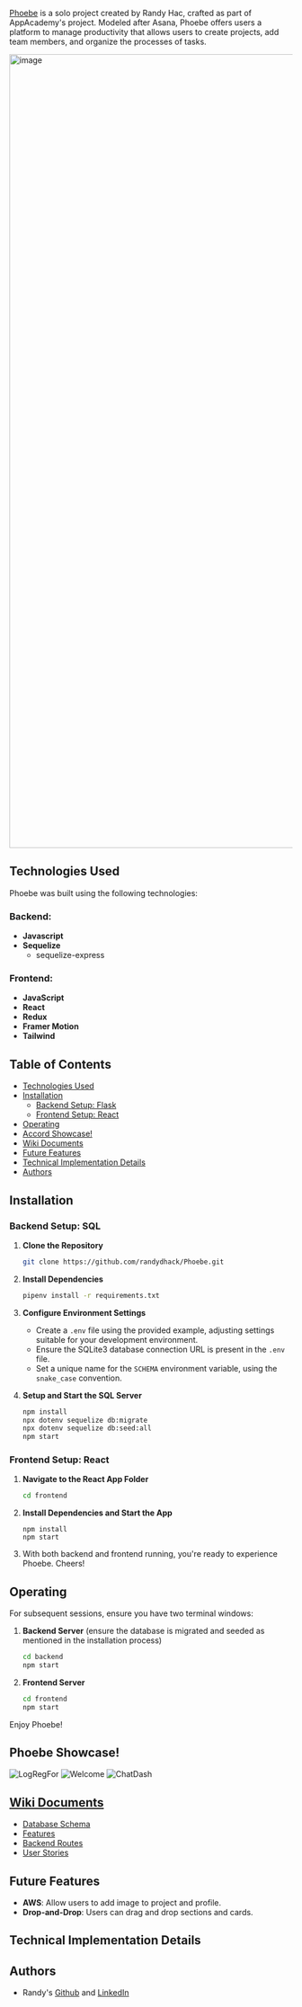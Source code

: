 [Phoebe](https://phoebe.onrender.com/) is a solo project created by Randy Hac, crafted as part of AppAcademy's project. Modeled after Asana, Phoebe offers users a platform to manage productivity that allows users to create projects, add team members, and organize the processes of tasks.

<img width="1413" alt="image" src="https://github.com/randydhack/phoebe/assets/113399691/dd12870e-b515-4dfd-91a5-990485b69bef">


## Technologies Used
Phoebe was built using the following technologies:

### Backend:
- **Javascript**
- **Sequelize**
  - sequelize-express

### Frontend:
- **JavaScript**
- **React**
- **Redux**
- **Framer Motion**
- **Tailwind**

## Table of Contents
- [Technologies Used](#technologies-used)
- [Installation](#installation)
  - [Backend Setup: Flask](#backend-setup-flask)
  - [Frontend Setup: React](#frontend-setup-react)
- [Operating](#operating)
- [Accord Showcase!](#accord-showcase)
- [Wiki Documents](#wiki-documents)
- [Future Features](#future-features)
- [Technical Implementation Details](#technical-implementation-details)
- [Authors](#authors)

## Installation

### Backend Setup: SQL

1. **Clone the Repository**
    ```bash
    git clone https://github.com/randydhack/Phoebe.git
    ```

2. **Install Dependencies**
    ```bash
    pipenv install -r requirements.txt
    ```

3. **Configure Environment Settings**
    - Create a `.env` file using the provided example, adjusting settings suitable for your development environment.
    - Ensure the SQLite3 database connection URL is present in the `.env` file.
    - Set a unique name for the `SCHEMA` environment variable, using the `snake_case` convention.

4. **Setup and Start the SQL Server**
    ```bash
    npm install
    npx dotenv sequelize db:migrate
    npx dotenv sequelize db:seed:all
    npm start
    ```

### Frontend Setup: React

1. **Navigate to the React App Folder**
    ```bash
    cd frontend
    ```

2. **Install Dependencies and Start the App**
    ```
    npm install
    npm start
    ```

3. With both backend and frontend running, you're ready to experience Phoebe. Cheers!

## Operating

For subsequent sessions, ensure you have two terminal windows:

1. **Backend Server** (ensure the database is migrated and seeded as mentioned in the installation process)
    ```bash
    cd backend
    npm start
    ```

2. **Frontend Server**
    ```bash
    cd frontend
    npm start
    ```

Enjoy Phoebe!

## Phoebe Showcase!
![LogRegFor](https://github.com/abramfelix1/Accord/assets/62622410/dca799ac-7997-4f01-89d2-62c3af04d7cc)
![Welcome](https://github.com/abramfelix1/Accord/assets/62622410/2ba38185-2aa5-4861-bb6e-78903f10338d)
![ChatDash](https://github.com/abramfelix1/Accord/assets/62622410/c4c60d58-a30d-463a-a0e2-fc295f9c0ad1)


## [Wiki Documents](https://github.com/abramfelix1/Accord/wiki)
- [Database Schema](https://github.com/randydhack/phoebe/wiki/Database-Schema)
- [Features](https://github.com/randydhack/phoebe/wiki/Features)
- [Backend Routes](https://github.com/randydhack/phoebe/wiki/Backend-Routes)
- [User Stories](https://github.com/randydhack/phoebe/wiki/User-Stories)


## Future Features

- **AWS**: Allow users to add image to project and profile.
- **Drop-and-Drop**: Users can drag and drop sections and cards.

## Technical Implementation Details




## Authors
* Randy's [Github](https://github.com/randydhack) and [LinkedIn](https://www.linkedin.com/in/randy-hac-4577a71b0/)

